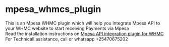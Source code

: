 # mpesa_whmcs_plugin
This is an Mpesa WHMC plugin which will help you Integrate Mpesa API to your WHMC website to start receiving Payments via Mpesa</br>
Read the installation instructions on <a href="https://www.payment-plugins.com/page/whmcs-mpesa-api-integration-and-payment-module-daraja-from-safaricom-kenya">Mpesa API integration plugin for WHMC </a> </br>
For Technicall assistance, call or whatsapp +25470675202
